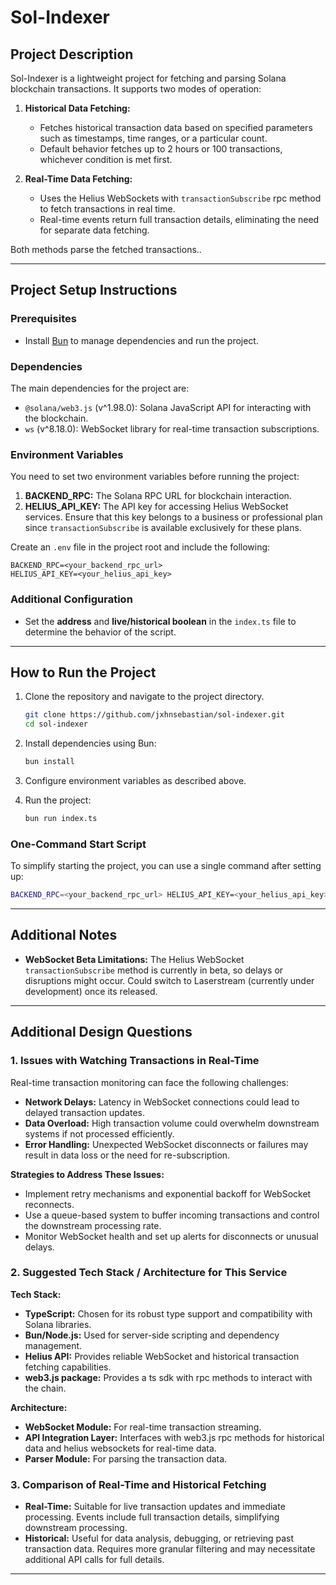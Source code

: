 # Sol-Indexer

## Project Description
Sol-Indexer is a lightweight project for fetching and parsing Solana blockchain transactions. It supports two modes of operation:

1. **Historical Data Fetching:**
   - Fetches historical transaction data based on specified parameters such as timestamps, time ranges, or a particular count.
   - Default behavior fetches up to 2 hours or 100 transactions, whichever condition is met first.

2. **Real-Time Data Fetching:**
   - Uses the Helius WebSockets with `transactionSubscribe` rpc method to fetch transactions in real time.
   - Real-time events return full transaction details, eliminating the need for separate data fetching.

Both methods parse the fetched transactions..

---

## Project Setup Instructions

### Prerequisites

- Install [Bun](https://bun.sh/) to manage dependencies and run the project.

### Dependencies

The main dependencies for the project are:

- `@solana/web3.js` (v^1.98.0): Solana JavaScript API for interacting with the blockchain.
- `ws` (v^8.18.0): WebSocket library for real-time transaction subscriptions.

### Environment Variables

You need to set two environment variables before running the project:

1. **BACKEND_RPC:** The Solana RPC URL for blockchain interaction.
2. **HELIUS_API_KEY:** The API key for accessing Helius WebSocket services. Ensure that this key belongs to a business or professional plan since `transactionSubscribe` is available exclusively for these plans.

Create an `.env` file in the project root and include the following:

```env
BACKEND_RPC=<your_backend_rpc_url>
HELIUS_API_KEY=<your_helius_api_key>
```

### Additional Configuration

- Set the **address** and **live/historical boolean** in the `index.ts` file to determine the behavior of the script.

---

## How to Run the Project

1. Clone the repository and navigate to the project directory.

   ```bash
   git clone https://github.com/jxhnsebastian/sol-indexer.git
   cd sol-indexer
   ```

2. Install dependencies using Bun:

   ```bash
   bun install
   ```

3. Configure environment variables as described above.

4. Run the project:

   ```bash
   bun run index.ts
   ```

### One-Command Start Script

To simplify starting the project, you can use a single command after setting up:

```bash
BACKEND_RPC=<your_backend_rpc_url> HELIUS_API_KEY=<your_helius_api_key> bun run index.ts
```

---

## Additional Notes

- **WebSocket Beta Limitations:** The Helius WebSocket `transactionSubscribe` method is currently in beta, so delays or disruptions might occur. Could switch to Laserstream (currently under development) once its released.

---

## Additional Design Questions

### 1. Issues with Watching Transactions in Real-Time

Real-time transaction monitoring can face the following challenges:

- **Network Delays:** Latency in WebSocket connections could lead to delayed transaction updates.
- **Data Overload:** High transaction volume could overwhelm downstream systems if not processed efficiently.
- **Error Handling:** Unexpected WebSocket disconnects or failures may result in data loss or the need for re-subscription.

**Strategies to Address These Issues:**

- Implement retry mechanisms and exponential backoff for WebSocket reconnects.
- Use a queue-based system to buffer incoming transactions and control the downstream processing rate.
- Monitor WebSocket health and set up alerts for disconnects or unusual delays.

### 2. Suggested Tech Stack / Architecture for This Service

**Tech Stack:**

- **TypeScript:** Chosen for its robust type support and compatibility with Solana libraries.
- **Bun/Node.js:** Used for server-side scripting and dependency management.
- **Helius API:** Provides reliable WebSocket and historical transaction fetching capabilities.
- **web3.js package:** Provides a ts sdk with rpc methods to interact with the chain.

**Architecture:**

- **WebSocket Module:** For real-time transaction streaming.
- **API Integration Layer:** Interfaces with web3.js rpc methods for historical data and helius websockets for real-time data.
- **Parser Module:** For parsing the transaction data.

### 3. Comparison of Real-Time and Historical Fetching

- **Real-Time:** Suitable for live transaction updates and immediate processing. Events include full transaction details, simplifying downstream processing.
- **Historical:** Useful for data analysis, debugging, or retrieving past transaction data. Requires more granular filtering and may necessitate additional API calls for full details.

---


